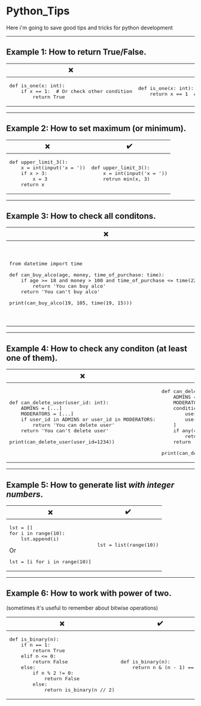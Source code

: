 # Python_Tips
Here i'm going to save good tips and tricks for python development
<hr>

## Example 1: How to return True/False.
<table>
  <thead><tr><th>❌</th><th>✔️</th></tr></thead>
  <tbody>
    <tr>
      <td><pre class="python">def is_one(x: int):<br>    if x == 1:  # Or check other condition<br>        return True</pre></td>
      <td><pre class="python">def is_one(x: int):<br>    return x == 1  # Or return other condition</pre></td>
    </tr>
  </tbody>
</table>
<hr>

## Example 2: How to set maximum (or minimum).
<table>
  <thead><tr><th>❌</th><th>✔️</th></tr></thead>
  <tbody>
    <tr>
      <td><pre class="python">def upper_limit_3():<br>    x = int(input('x = '))<br>    if x > 3:<br>        x = 3<br>    return x</pre></td>
      <td><pre class="python">def upper_limit_3():<br>    x = int(input('x = '))<br>    retrun min(x, 3)</pre></td>
    </tr>
  </tbody>
</table>
<hr>

## Example 3: How to check all conditons.
<table>
  <thead><tr><th>❌</th><th>✔️</th></tr></thead>
  <tbody>
    <tr>
      <td>
        <pre class="python">
from datetime import time<br>
def can_buy_alco(age, money, time_of_purchase: time):
    if age >= 18 and money > 100 and time_of_purchase <= time(22):
        return 'You can buy alco'
    return 'You can't buy alco'<br>
print(can_buy_alco(19, 105, time(19, 15)))</pre></td>
      <td>
        <pre class="python">
from datetime import time<br>
def can_buy_alco(age, money, time_of_purchase: time):
    conditions = (
        age >= 18,
        money > 100,
        time_of_purchase <= time(22)
    )
    if all(conditions):
        return 'You can buy alco'
    return 'You can't buy alco'<br>
print(can_buy_alco(15, 105, time(23, 15)))</pre></td></tr></tbody></table>
<hr>

## Example 4: How to check any conditon (at least one of them).
<table>
  <thead><tr><th>❌</th><th>✔️</th></tr></thead>
  <tbody>
    <tr>
      <td>
        <pre class="python">
def can_delete_user(user_id: int):
    ADMINS = [...]
    MODERATORS = [...]
    if user_id in ADMINS or user_id in MODERATORS:
        return 'You can delete user'
    return 'You can't delete user'<br>
print(can_delete_user(user_id=1234))</pre></td>
      <td>
        <pre class="python">
def can_delete_user(user_id: int):
    ADMINS = [...]
    MODERATORS = [...]
    conditions = [
        user_id in ADMINS,
        user_id in MODERATORS,
    ]
    if any(conditions):
        return 'You can delete user'
    return 'You can't delete user'<br>
print(can_delete_user(user_id=1234))</pre></td></tr></tbody>
</table>
<hr>

## Example 5: How to generate list *with integer numbers*.
<table>
  <thead><tr><th>❌</th><th>✔️</th></tr></thead>
  <tbody>
    <tr>
      <td>
        <pre class="python">
lst = [] 
for i in range(10):
    lst.append(i)</pre>
Or
        <pre class="python">lst = [i for i in range(10)]</pre></td>
      <td>
        <pre class="python">lst = list(range(10))</pre></td></tr></tbody>
</table>
<hr>

## Example 6: How to work with power of two.
(sometimes it's useful to remember about bitwise operations)

<table>
  <thead><tr><th>❌</th><th>✔️</th></tr></thead>
  <tbody>
    <tr>
      <td>
        <pre class="python">
def is_binary(n):
    if n == 1:
        return True
    elif n <= 0:
        return False
    else:
        if n % 2 != 0:
            return False
        else:
            return is_binary(n // 2)</pre></td>
      <td>
        <pre class="python">
def is_binary(n):
    return n & (n - 1) == 0</pre></td></tr></tbody>
</table>
